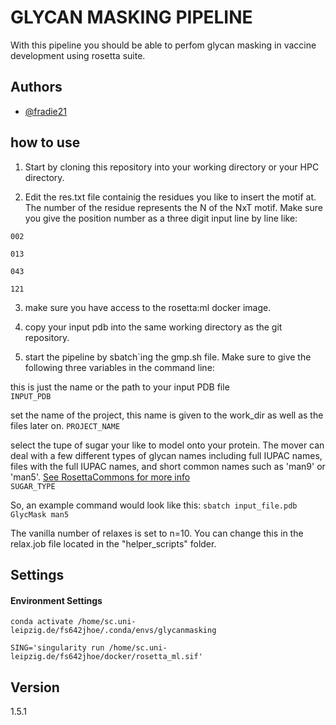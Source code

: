 
# GLYCAN MASKING PIPELINE

With this pipeline you should be able to perfom glycan masking in vaccine development using rosetta suite.



## Authors

- [@fradie21](https://github.com/fradie21/)


## how to use 

1. Start by cloning this repository into your working directory or your HPC directory.

2. Edit the res.txt file containig the residues you like to insert the motif at. The number of the residue represents the N of the NxT motif.
Make sure you give the position number as a three digit input line by line like:

`002`

`013`

`043`

`121`

3. make sure you have access to the rosetta:ml docker image.

4. copy your input pdb into the same working directory as the git repository.

5. start the pipeline by sbatch`ing the gmp.sh file. Make sure to give the following three variables in the command line:



this is just the name or the path to your input PDB file                    
`INPUT_PDB` 

set the name of the project, this name is given to the work_dir as well as the files later on.
`PROJECT_NAME`

select  the tupe of sugar your like to model onto your protein. The mover can deal with a few different types of glycan names including full IUPAC names, files with the full IUPAC names, and short common names such as 'man9' or 'man5'.   [See RosettaCommons for more info](https://www.rosettacommons.org/docs/latest/scripting_documentation/RosettaScripts/Movers/movers_pages/carbohydrates/SimpleGlycosylateMover)  
`SUGAR_TYPE`


So, an example command would look like this:
`sbatch input_file.pdb GlycMask man5`




The vanilla number of relaxes is set to n=10. You can change this in the relax.job file located in the "helper_scripts" folder.

## Settings




#### Environment Settings

`conda activate /home/sc.uni-leipzig.de/fs642jhoe/.conda/envs/glycanmasking`

`SING='singularity run /home/sc.uni-leipzig.de/fs642jhoe/docker/rosetta_ml.sif'`


## Version

1.5.1
